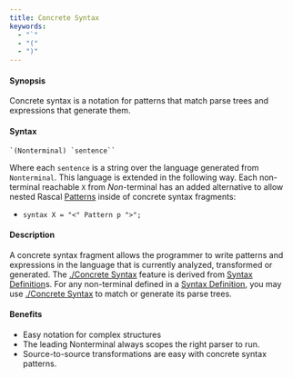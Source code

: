 ```yaml
---
title: Concrete Syntax
keywords: 
  - "`"
  - "("
  - ")"
---
```


#### Synopsis

Concrete syntax is a notation for patterns that match parse trees and expressions that generate them.

#### Syntax

``````
`(Nonterminal) `sentence``
``````

Where each `sentence` is a string over the language generated from `Nonterminal`. This language is extended in the following way. Each non-terminal reachable `X` from _Non_-terminal has an added alternative to allow nested Rascal [Patterns](../../../Rascal/Patterns/index.md) inside of concrete syntax fragments:

*  `syntax X = "<" Pattern p ">";`


#### Description

A concrete syntax fragment allows the programmer to write patterns and expressions in the language that is currently analyzed, 
transformed or generated. The [./Concrete Syntax](../../../Rascal/Expressions/ConcreteSyntax/index.md) feature is derived from [Syntax Definition](../../../Rascal/Declarations/SyntaxDefinition/index.md)s. 
For any non-terminal defined in a [Syntax Definition](../../../Rascal/Declarations/SyntaxDefinition/index.md), you may use [./Concrete Syntax](../../../Rascal/Expressions/ConcreteSyntax/index.md) to match or generate its parse trees.

#### Benefits

* Easy notation for complex structures
* The leading Nonterminal always scopes the right parser to run.
* Source-to-source transformations are easy with concrete syntax patterns.


